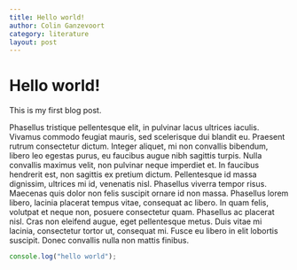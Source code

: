 ```yaml
---
title: Hello world!
author: Colin Ganzevoort
category: literature
layout: post
---
```


# Hello world!

This is my first blog post.

 Phasellus tristique pellentesque elit, in pulvinar lacus ultrices iaculis. Vivamus commodo feugiat mauris, sed scelerisque dui blandit eu. Praesent rutrum consectetur dictum. Integer aliquet, mi non convallis bibendum, libero leo egestas purus, eu faucibus augue nibh sagittis turpis. Nulla convallis maximus velit, non pulvinar neque imperdiet et. In faucibus hendrerit est, non sagittis ex pretium dictum. Pellentesque id massa dignissim, ultrices mi id, venenatis nisl. Phasellus viverra tempor risus. Maecenas quis dolor non felis suscipit ornare id non massa. Phasellus lorem libero, lacinia placerat tempus vitae, consequat ac libero. In quam felis, volutpat et neque non, posuere consectetur quam. Phasellus ac placerat nisl. Cras non eleifend augue, eget pellentesque metus. Duis vitae mi lacinia, consectetur tortor ut, consequat mi. Fusce eu libero in elit lobortis suscipit. Donec convallis nulla non mattis finibus.

```javascript
console.log("hello world");
```
